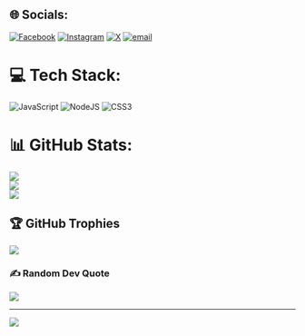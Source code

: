 
## 🌐 Socials:
[![Facebook](https://img.shields.io/badge/Facebook-%231877F2.svg?logo=Facebook&logoColor=white)](https://facebook.com/siamxdev) [![Instagram](https://img.shields.io/badge/Instagram-%23E4405F.svg?logo=Instagram&logoColor=white)](https://instagram.com/siam.the.fox) [![X](https://img.shields.io/badge/X-black.svg?logo=X&logoColor=white)](https://x.com/siamxdev) [![email](https://img.shields.io/badge/Email-D14836?logo=gmail&logoColor=white)](mailto:siamthefox@gmail.com) 

# 💻 Tech Stack:
![JavaScript](https://img.shields.io/badge/javascript-%23323330.svg?style=for-the-badge&logo=javascript&logoColor=%23F7DF1E) ![NodeJS](https://img.shields.io/badge/node.js-6DA55F?style=for-the-badge&logo=node.js&logoColor=white) ![CSS3](https://img.shields.io/badge/css3-%231572B6.svg?style=for-the-badge&logo=css3&logoColor=white)
# 📊 GitHub Stats:
![](https://github-readme-stats.vercel.app/api?username=siam38&theme=dark&hide_border=false&include_all_commits=true&count_private=true)<br/>
![](https://nirzak-streak-stats.vercel.app/?user=siam38&theme=dark&hide_border=false)<br/>
![](https://github-readme-stats.vercel.app/api/top-langs/?username=siam38&theme=dark&hide_border=false&include_all_commits=true&count_private=true&layout=compact)

## 🏆 GitHub Trophies
![](https://github-profile-trophy.vercel.app/?username=siam38&theme=radical&no-frame=false&no-bg=true&margin-w=4)

### ✍️ Random Dev Quote
![](https://quotes-github-readme.vercel.app/api?type=horizontal&theme=radical)

---
[![](https://visitcount.itsvg.in/api?id=siam38&icon=0&color=0)](https://visitcount.itsvg.in)

<!-- Proudly created with GPRM ( https://gprm.itsvg.in ) -->
